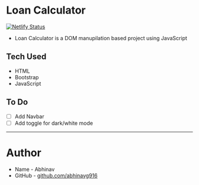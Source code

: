 # Loan Calculator
[![Netlify Status](https://api.netlify.com/api/v1/badges/6e7d30b5-f3f1-4e87-afe2-d02090b54cdf/deploy-status)](https://app.netlify.com/sites/flamboyant-wilson-40ce8e/deploys)

- Loan Calculator is a DOM manupilation based project using JavaScript

## Tech Used

- HTML
- Bootstrap
- JavaScript

## To Do

- [ ] Add Navbar
- [ ] Add toggle for dark/white mode

---

# Author

- Name - Abhinav
- GitHub - [github.com/abhinavg916](https://github.com/abhinavg916)
